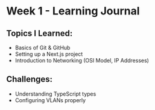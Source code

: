 # Week 1 - Learning Journal
## Topics I Learned:
- Basics of Git & GitHub
- Setting up a Next.js project
- Introduction to Networking (OSI Model, IP Addresses)
## Challenges:
- Understanding TypeScript types
- Configuring VLANs properly

